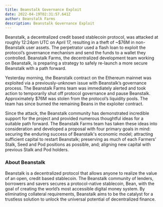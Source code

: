 ```yaml
---
title: Beanstalk Governance Exploit
date: 2022-04-19T02:31:57.641Z
author: Beanstalk Farms
description: Beanstalk Governance Exploit
---
```

Beanstalk, a decentralized credit based stablecoin protocol, was attacked at roughly 12:24pm UTC on April 17, resulting in a theft of ~$76M in non-Beanstalk user assets. The perpetrator used a flash loan to exploit the protocol’s governance mechanism and send the funds to a wallet they controlled. Beanstalk Farms, the decentralized development team working on Beanstalk, is preparing a strategy to safely re-launch a more secure Beanstalk with a path forward.

Yesterday morning, the Beanstalk contract on the Ethereum mainnet was exploited via a previously-unknown issue with Beanstalk’s governance process. The Beanstalk Farms team was immediately alerted and took action to temporarily shut off protocol governance and pause Beanstalk. Approximately $76M was stolen from the protocol’s liquidity pools. The team has since burned the remaining Beans in the exploiter contract.

Since the attack, the Beanstalk community has demonstrated incredible support for the project and provided numerous thoughtful ideas for a suitable path forward. The Beanstalk Farms team has taken these ideas into consideration and developed a proposal with four primary goals in mind:  securing the enduring success of Beanstalk's economic model; attracting sufficient capital to restart Beanstalk; preserving as much of each Farmers' Stalk, Seed and Pod positions as possible, and; aligning new capital with previous Stalk and Pod holders.

### About Beanstalk

Beanstalk is a decentralized protocol that allows anyone to realize the value of an open, credit based stablecoin. The Beanstalk community of lenders, borrowers and savers secures a protocol-native stablecoin, Bean, with the goal of creating the world’s most accessible digital money system. By eliminating collateral requirements, Beanstalk aims to be the catalyst for a trustless solution to unlock the universal potential of decentralized finance.